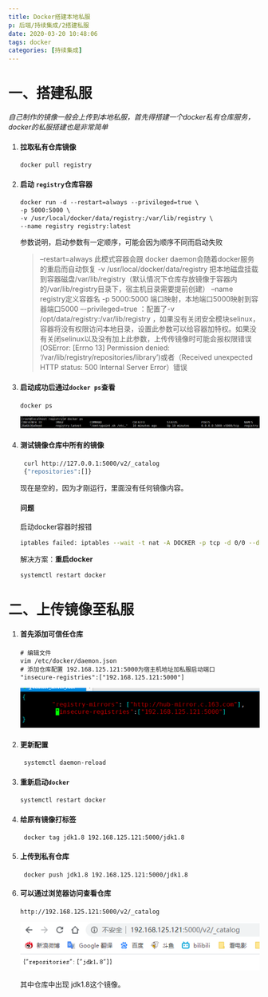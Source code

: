 ```yaml
---
title: Docker搭建本地私服
p: 后端/持续集成/2搭建私服
date: 2020-03-20 10:48:06
tags: docker
categories: [持续集成]
---
```


# 一、搭建私服

​	*自己制作的镜像一般会上传到本地私服，首先得搭建一个docker私有仓库服务，docker的私服搭建也是非常简单*

1. #### 拉取私有仓库镜像

   ```bash
   docker pull registry
   ```

2. #### 启动 `registry`仓库容器

   ```
   docker run -d --restart=always --privileged=true \
   -p 5000:5000 \
   -v /usr/local/docker/data/registry:/var/lib/registry \
   --name registry registry:latest
   ```

   参数说明，启动参数有一定顺序，可能会因为顺序不同而启动失败

   > –restart=always 此模式容器会跟 docker daemon会随着docker服务的重启而自动恢复
   > -v /usr/local/docker/data/registry 把本地磁盘挂载到容器磁盘/var/lib/registry（默认情况下仓库存放镜像于容器内的/var/lib/registry目录下，宿主机目录需要提前创建）
   > –name registry定义容器名
   > -p 5000:5000 端口映射，本地端口5000映射到容器端口5000
   > –-privileged=true ：配置了-v /opt/data/registry:/var/lib/registry ，如果没有关闭安全模块selinux，容器将没有权限访问本地目录，设置此参数可以给容器加特权。如果没有关闭selinux以及没有加上此参数，上传传镜像时可能会报权限错误(OSError: [Errno 13] Permission denied: ‘/var/lib/registry/repositories/library’)或者（Received unexpected HTTP status: 500 Internal Server Error）错误

3. #### 启动成功后通过`docker ps`查看

   ```bash
   docker ps
   ```

   ![验证](2搭建私服/base_registry_1.png)

4. #### 测试镜像仓库中所有的镜像

   ```bash
    curl http://127.0.0.1:5000/v2/_catalog
    {"repositories":[]}
   ```

    现在是空的，因为才刚运行，里面没有任何镜像内容。 

   #### 问题

   启动docker容器时报错

   ```bash
   iptables failed: iptables --wait -t nat -A DOCKER -p tcp -d 0/0 --dport 5000 -j DNAT --to-destination 172.18.0.4:5000 ! -i br-ff45d935188b: iptables: No chain/target/match by that name. (exit status 1)
   ```

   解决方案：**重启docker**

   ```bash
   systemctl restart docker
   ```

# 二、上传镜像至私服

1. #### 首先添加可信任仓库

   ```ba
   # 编辑文件
   vim /etc/docker/daemon.json
   # 添加仓库配置 192.168.125.121:5000为宿主机地址加私服启动端口
   "insecure-registries":["192.168.125.121:5000"]
   ```

   ![验证](2搭建私服/base_registry.png)

2. #### 更新配置

   ```bash
    systemctl daemon-reload
   ```

3. #### 重新启动`docker`

   ```bash
   systemctl restart docker
   ```

4. #### 给原有镜像打标签

   ```
    docker tag jdk1.8 192.168.125.121:5000/jdk1.8
   ```

5. #### 上传到私有仓库

   ```
    docker push jdk1.8 192.168.125.121:5000/jdk1.8
   ```

6. #### 可以通过浏览器访问查看仓库

   ```
   http://192.168.125.121:5000/v2/_catalog
   ```

   ![验证](2搭建私服/base_registry_3.png)

   其中仓库中出现 jdk1.8这个镜像。